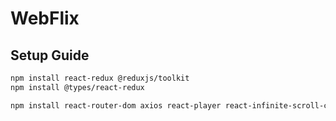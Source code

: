 # **WebFlix**

## **Setup Guide**

```bash
npm install react-redux @reduxjs/toolkit
npm install @types/react-redux

npm install react-router-dom axios react-player react-infinite-scroll-component

```